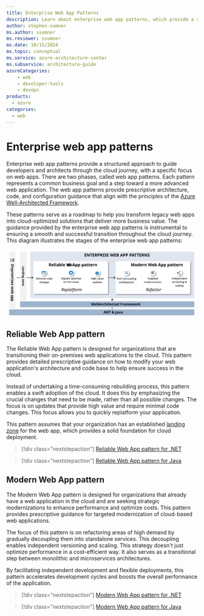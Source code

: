 ```yaml
---
title: Enterprise Web App Patterns
description: Learn about enterprise web app patterns, which provide a structured approach to guide developers and architects through the cloud journey.
author: stephen-sumner    
ms.author: ssumner
ms.reviewer: ssumner
ms.date: 10/15/2024
ms.topic: conceptual
ms.service: azure-architecture-center
ms.subservice: architecture-guide
azureCategories:
    - web
    - developer-tools
    - devops
products:
  - azure
categories:
  - web
---
```


# Enterprise web app patterns

Enterprise web app patterns provide a structured approach to guide developers and architects through the cloud journey, with a specific focus on web apps. There are two phases, called web app patterns. Each pattern represents a common business goal and a step toward a more advanced web application. The web app patterns provide prescriptive architecture, code, and configuration guidance that align with the principles of the [Azure Well-Architected Framework](/azure/well-architected/pillars).

These patterns serve as a roadmap to help you transform legacy web apps into cloud-optimized solutions that deliver more business value. The guidance provided by the enterprise web app patterns is instrumental to ensuring a smooth and successful transition throughout the cloud journey. This diagram illustrates the stages of the enterprise web app patterns:

[![Diagram showing the stages of the enterprise web app patterns.](../_images/enterprise-web-app-overview.svg)](../_images/enterprise-web-app-overview.svg#lightbox)

## Reliable Web App pattern

The Reliable Web App pattern is designed for organizations that are transitioning their on-premises web applications to the cloud. This pattern provides detailed prescriptive guidance on how to modify your web application's architecture and code base to help ensure success in the cloud.

Instead of undertaking a time-consuming rebuilding process, this pattern enables a swift adoption of the cloud. It does this by emphasizing the crucial changes that need to be made, rather than all possible changes. The focus is on updates that provide high value and require minimal code changes. This focus allows you to quickly replatform your application.

This pattern assumes that your organization has an established [landing zone](/azure/cloud-adoption-framework/ready/landing-zone/) for the web app, which provides a solid foundation for cloud deployment.

>[!div class="nextstepaction"]
>[Reliable Web App pattern for .NET](./reliable-web-app/dotnet/guidance.yml)

>[!div class="nextstepaction"]
>[Reliable Web App pattern for Java](./reliable-web-app/java/guidance.yml)

## Modern Web App pattern

The Modern Web App pattern is designed for organizations that already have a web application in the cloud and are seeking strategic modernizations to enhance performance and optimize costs. This pattern provides prescriptive guidance for targeted modernization of cloud-based web applications.

The focus of this pattern is on refactoring areas of high demand by gradually decoupling them into standalone services. This decoupling enables independent versioning and scaling. This strategy doesn't just optimize performance in a cost-efficient way. It also serves as a transitional step between monolithic and microservices architectures.

By facilitating independent development and flexible deployments, this pattern accelerates development cycles and boosts the overall performance of the application.

>[!div class="nextstepaction"]
>[Modern Web App pattern for .NET](./modern-web-app/dotnet/guidance.yml)

>[!div class="nextstepaction"]
>[Modern Web App pattern for Java](./modern-web-app/java/guidance.yml)
